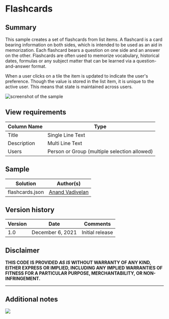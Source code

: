 # Flashcards

## Summary

This sample creates a set of flashcards from list items. A flashcard is a card bearing information on both sides, which is intended to be used as an aid in memorization. Each flashcard bears a question on one side and an answer on the other. Flashcards are often used to memorize vocabulary, historical dates, formulas or any subject matter that can be learned via a question-and-answer format.

When a user clicks on a tile the item is updated to indicate the user's preference. Though the value is stored in the list item, it is unique to the active user. This means that state is maintained across users.

![screenshot of the sample](./assets/screenshot.gif)

## View requirements

Column Name   |Type
--------------|--------------
Title         | Single Line Text
Description   | Multi Line Text
Users         | Person or Group (multiple selection allowed)


## Sample

Solution|Author(s)
--------|---------
flashcards.json | [Anand Vadivelan](https://github.com/anandragav)

## Version history

Version|Date|Comments
-------|----|--------
1.0|December 6, 2021|Initial release

## Disclaimer
**THIS CODE IS PROVIDED *AS IS* WITHOUT WARRANTY OF ANY KIND, EITHER EXPRESS OR IMPLIED, INCLUDING ANY IMPLIED WARRANTIES OF FITNESS FOR A PARTICULAR PURPOSE, MERCHANTABILITY, OR NON-INFRINGEMENT.**

---

## Additional notes


<img src="https://pnptelemetry.azurewebsites.net/list-formatting/view-samples/flashcards" />

